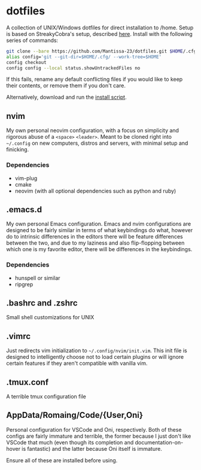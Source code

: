 # dotfiles

A collection of UNIX/Windows dotfiles for direct installation to /home. Setup is based on StreakyCobra's setup, described [here](https://developer.atlassian.com/blog/2016/02/best-way-to-store-dotfiles-git-bare-repo/). Install with the following series of commands:

```bash
git clone --bare https://github.com/Mantissa-23/dotfiles.git $HOME/.cfg
alias config='git --git-dir=$HOME/.cfg/ --work-tree=$HOME'
config checkout
config config --local status.showUntrackedFiles no
```

If this fails, rename any default conflicting files if you would like to keep their contents, or remove them if you don't care.

Alternatively, download and run the [install script](https://github.com/Mantissa-23/dotfiles/blob/master/install.sh).

## nvim

My own personal neovim configuration, with a focus on simplicity and rigorous abuse of a `<space>` `<leader>`. Meant to be cloned right into `~/.config` on new computers, distros and servers, with minimal setup and finicking.

### Dependencies

- vim-plug
- cmake
- neovim (with all optional dependencies such as python and ruby)

## .emacs.d

My own personal Emacs configuration. Emacs and nvim configurations are designed to be fairly similar in terms of what keybindings do what, however do to intrinsic differences in the editors there will be feature differences between the two, and due to my laziness and also flip-flopping between which one is my favorite editor, there will be differences in the keybindings.

### Dependencies

- hunspell or similar
- ripgrep

## .bashrc and .zshrc

Small shell customizations for UNIX

## .vimrc

Just redirects vim initialization to `~/.config/nvim/init.vim`. This init file is designed to intelligently choose not to load certain plugins or will ignore certain features if they aren't compatible with vanilla vim.

## .tmux.conf

A terrible tmux configuration file

## AppData/Romaing/Code/{User,Oni}

Personal configuration for VSCode and Oni, respectively. Both of these configs are fairly immature and terrible, the former because I just don't like VSCode that much (even though its completion and documentation-on-hover is fantastic) and the latter because Oni itself is immature.



Ensure all of these are installed before using.

